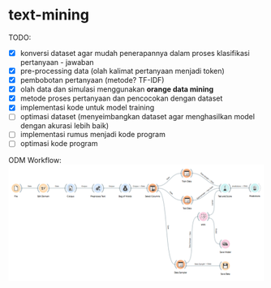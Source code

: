# text-mining
TODO:
- [x] konversi dataset agar mudah penerapannya dalam proses klasifikasi pertanyaan - jawaban
- [x] pre-processing data (olah kalimat pertanyaan menjadi token)
- [x] pembobotan pertanyaan (metode? TF-IDF)
- [x] olah data dan simulasi menggunakan **orange data mining**
- [x] metode proses pertanyaan dan pencocokan dengan dataset
- [x] implementasi kode untuk model training
- [ ] optimasi dataset (menyeimbangkan dataset agar menghasilkan model dengan akurasi lebih baik)
- [ ] implementasi rumus menjadi kode program
- [ ] optimasi kode program

ODM Workflow:
<img src="./ODM/current-workflow.PNG" alt="current-workflow"/>
